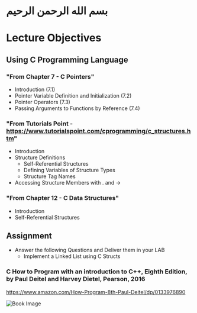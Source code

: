# بسم الله الرحمن الرحيم

# Lecture Objectives
## Using C Programming Language
### "From Chapter 7 - C Pointers"
- Introduction (7.1)
- Pointer Variable Definition and Initialization (7.2)
- Pointer Operators (7.3)
- Passing Arguments to Functions by Reference (7.4)
### "From Tutorials Point - https://www.tutorialspoint.com/cprogramming/c_structures.htm"
- Introduction
- Structure Definitions
  - Self-Referential Structures
  - Defining Variables of Structure Types
  - Structure Tag Names
- Accessing Structure Members with . and ->
### "From Chapter 12 - C Data Structures"
- Introduction
- Self-Referential Structures

## Assignment
- Answer the following Questions and Deliver them in your LAB
  - Implement a Linked List using C Structs

### C How to Program with an introduction to C++, Eighth Edition, by Paul Deitel and Harvey Dietel, Pearson, 2016

https://www.amazon.com/How-Program-8th-Paul-Deitel/dp/0133976890

![Book Image](http://images.pearsoned-ema.com/jpeg/large/9781292110974.jpg)
